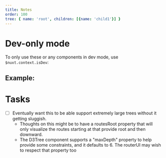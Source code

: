```yaml
---
title: Notes
order: 100
tree: { name: 'root', children: [{name: 'child1'}] }
---
```


# Dev-only mode

To only use these or any components in dev mode, use `$nuxt.context.isDev`:

## Example: 
<div v-if="$nuxt.context.isDev">
  <D3Tree :data="tree" />
</div>

# Tasks

* [ ] Eventually want this to be able support extremely large trees without it getting sluggish.
  * Thoughts on this might be to have a routesRoot property that will only visualize the routes starting at that provide root and then downward. 
  * The D3Tree component supports a "maxDepth" property to help provide some constraints, and it defaults to 6. The routerUI may wish to respect that property too